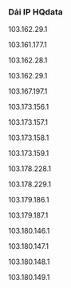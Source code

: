 ### Dải IP HQdata

103.162.29.1

103.161.177.1

103.162.28.1

103.162.29.1

103.167.197.1

103.173.156.1

103.173.157.1

103.173.158.1

103.173.159.1

103.178.228.1

103.178.229.1

103.179.186.1

103.179.187.1

103.180.146.1

103.180.147.1

103.180.148.1

103.180.149.1
